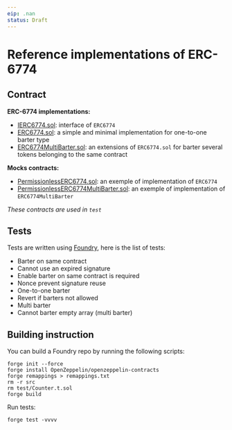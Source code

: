 ```yaml
---
eip: .nan
status: Draft
---
```


# Reference implementations of ERC-6774

## Contract

**ERC-6774 implementations:**

- [IERC6774.sol](./contracts/IERC6774.sol): interface of `ERC6774`
- [ERC6774.sol](./contracts/ERC6774.sol): a simple and minimal implementation for one-to-one barter type
- [ERC6774MultiBarter.sol](./contracts/extensions/ERC6774MultiBarter.sol): an extensions of `ERC6774.sol` for barter several tokens belonging to the same contract

**Mocks contracts:**

- [PermissionlessERC6774.sol](./contracts/mocks/PermissionlessERC6774.sol): an exemple of implementation of `ERC6774`
- [PermissionlessERC6774MultiBarter.sol](./contracts/mocks/PermissionlessERC6774MultiBarter.sol): an exemple of implementation of `ERC6774MultiBarter`

_These contracts are used in `test`_

## Tests

Tests are written using [Foundry](https://book.getfoundry.sh/getting-started/installation), here is the list of tests:

- Barter on same contract
- Cannot use an expired signature
- Enable barter on same contract is required
- Nonce prevent signature reuse
- One-to-one barter
- Revert if barters not allowed
- Multi barter
- Cannot barter empty array (multi barter)

## Building instruction

You can build a Foundry repo by running the following scripts:

```
forge init --force
forge install OpenZeppelin/openzeppelin-contracts
forge remappings > remappings.txt
rm -r src
rm test/Counter.t.sol
forge build
```

Run tests:

```
forge test -vvvv
```
